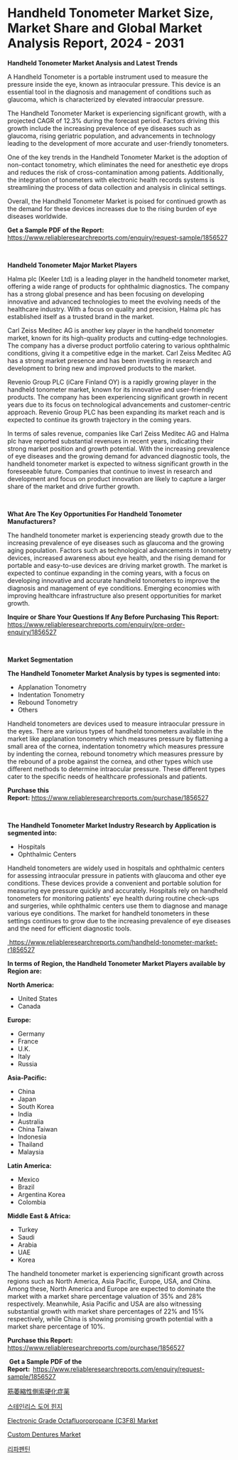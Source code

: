 <p><h1>Handheld Tonometer Market Size, Market Share and Global Market Analysis Report, 2024 - 2031</h1></p><p><strong>Handheld Tonometer Market Analysis and Latest Trends</strong></p>
<p><p>A Handheld Tonometer is a portable instrument used to measure the pressure inside the eye, known as intraocular pressure. This device is an essential tool in the diagnosis and management of conditions such as glaucoma, which is characterized by elevated intraocular pressure.</p><p>The Handheld Tonometer Market is experiencing significant growth, with a projected CAGR of 12.3% during the forecast period. Factors driving this growth include the increasing prevalence of eye diseases such as glaucoma, rising geriatric population, and advancements in technology leading to the development of more accurate and user-friendly tonometers.</p><p>One of the key trends in the Handheld Tonometer Market is the adoption of non-contact tonometry, which eliminates the need for anesthetic eye drops and reduces the risk of cross-contamination among patients. Additionally, the integration of tonometers with electronic health records systems is streamlining the process of data collection and analysis in clinical settings.</p><p>Overall, the Handheld Tonometer Market is poised for continued growth as the demand for these devices increases due to the rising burden of eye diseases worldwide.</p></p>
<p><strong>Get a Sample PDF of the Report:&nbsp;</strong> <a href="https://www.reliableresearchreports.com/enquiry/request-sample/1856527">https://www.reliableresearchreports.com/enquiry/request-sample/1856527</a></p>
<p>&nbsp;</p>
<p><strong>Handheld Tonometer Major Market Players</strong></p>
<p><p>Halma plc (Keeler Ltd) is a leading player in the handheld tonometer market, offering a wide range of products for ophthalmic diagnostics. The company has a strong global presence and has been focusing on developing innovative and advanced technologies to meet the evolving needs of the healthcare industry. With a focus on quality and precision, Halma plc has established itself as a trusted brand in the market.</p><p>Carl Zeiss Meditec AG is another key player in the handheld tonometer market, known for its high-quality products and cutting-edge technologies. The company has a diverse product portfolio catering to various ophthalmic conditions, giving it a competitive edge in the market. Carl Zeiss Meditec AG has a strong market presence and has been investing in research and development to bring new and improved products to the market.</p><p>Revenio Group PLC (iCare Finland OY) is a rapidly growing player in the handheld tonometer market, known for its innovative and user-friendly products. The company has been experiencing significant growth in recent years due to its focus on technological advancements and customer-centric approach. Revenio Group PLC has been expanding its market reach and is expected to continue its growth trajectory in the coming years.</p><p>In terms of sales revenue, companies like Carl Zeiss Meditec AG and Halma plc have reported substantial revenues in recent years, indicating their strong market position and growth potential. With the increasing prevalence of eye diseases and the growing demand for advanced diagnostic tools, the handheld tonometer market is expected to witness significant growth in the foreseeable future. Companies that continue to invest in research and development and focus on product innovation are likely to capture a larger share of the market and drive further growth.</p></p>
<p>&nbsp;</p>
<p><strong>What Are The Key Opportunities For Handheld Tonometer Manufacturers?</strong></p>
<p><p>The handheld tonometer market is experiencing steady growth due to the increasing prevalence of eye diseases such as glaucoma and the growing aging population. Factors such as technological advancements in tonometry devices, increased awareness about eye health, and the rising demand for portable and easy-to-use devices are driving market growth. The market is expected to continue expanding in the coming years, with a focus on developing innovative and accurate handheld tonometers to improve the diagnosis and management of eye conditions. Emerging economies with improving healthcare infrastructure also present opportunities for market growth.</p></p>
<p><strong>Inquire or Share Your Questions If Any Before Purchasing This Report:</strong> <a href="https://www.reliableresearchreports.com/enquiry/pre-order-enquiry/1856527">https://www.reliableresearchreports.com/enquiry/pre-order-enquiry/1856527</a></p>
<p>&nbsp;</p>
<p><strong>Market Segmentation</strong></p>
<p><strong>The Handheld Tonometer Market Analysis by types is segmented into:</strong></p>
<p><ul><li>Applanation Tonometry</li><li>Indentation Tonometry</li><li>Rebound Tonometry</li><li>Others</li></ul></p>
<p><p>Handheld tonometers are devices used to measure intraocular pressure in the eyes. There are various types of handheld tonometers available in the market like applanation tonometry which measures pressure by flattening a small area of the cornea, indentation tonometry which measures pressure by indenting the cornea, rebound tonometry which measures pressure by the rebound of a probe against the cornea, and other types which use different methods to determine intraocular pressure. These different types cater to the specific needs of healthcare professionals and patients.</p></p>
<p><strong>Purchase this Report:&nbsp;</strong><a href="https://www.reliableresearchreports.com/purchase/1856527">https://www.reliableresearchreports.com/purchase/1856527</a></p>
<p>&nbsp;</p>
<p><strong>The Handheld Tonometer Market Industry Research by Application is segmented into:</strong></p>
<p><ul><li>Hospitals</li><li>Ophthalmic Centers</li></ul></p>
<p><p>Handheld tonometers are widely used in hospitals and ophthalmic centers for assessing intraocular pressure in patients with glaucoma and other eye conditions. These devices provide a convenient and portable solution for measuring eye pressure quickly and accurately. Hospitals rely on handheld tonometers for monitoring patients' eye health during routine check-ups and surgeries, while ophthalmic centers use them to diagnose and manage various eye conditions. The market for handheld tonometers in these settings continues to grow due to the increasing prevalence of eye diseases and the need for efficient diagnostic tools.</p></p>
<p><a href="https://www.reliableresearchreports.com/handheld-tonometer-market-r1856527">&nbsp;https://www.reliableresearchreports.com/handheld-tonometer-market-r1856527</a></p>
<p><strong>In terms of Region, the Handheld Tonometer Market Players available by Region are:</strong></p>
<p>
    <p> <strong> North America: </strong>
        <ul>
            <li>United States</li>
            <li>Canada</li>
        </ul>
        </p> 
    <p> <strong> Europe: </strong>
        <ul>
            <li>Germany</li>
            <li>France</li>
            <li>U.K.</li>
            <li>Italy</li>
            <li>Russia</li>
        </ul>
        </p> 
    <p> <strong> Asia-Pacific: </strong>
        <ul>
            <li>China</li>
            <li>Japan</li>
            <li>South Korea</li>
            <li>India</li>
            <li>Australia</li>
            <li>China Taiwan</li>
            <li>Indonesia</li>
            <li>Thailand</li>
            <li>Malaysia</li>
        </ul>
        </p> 
    <p> <strong> Latin America: </strong>
        <ul>
            <li>Mexico</li>
            <li>Brazil</li>
            <li>Argentina Korea</li>
            <li>Colombia</li>
        </ul>
        </p> 
    <p> <strong> Middle East & Africa: </strong>
        <ul>
            <li>Turkey</li>
            <li>Saudi</li>
            <li>Arabia</li>
            <li>UAE</li>
            <li>Korea</li>
        </ul>
    </p>
    </p>
<p><p>The handheld tonometer market is experiencing significant growth across regions such as North America, Asia Pacific, Europe, USA, and China. Among these, North America and Europe are expected to dominate the market with a market share percentage valuation of 35% and 28% respectively. Meanwhile, Asia Pacific and USA are also witnessing substantial growth with market share percentages of 22% and 15% respectively, while China is showing promising growth potential with a market share percentage of 10%.</p></p>
<p><strong>Purchase this Report: </strong><a href="https://www.reliableresearchreports.com/purchase/1856527">https://www.reliableresearchreports.com/purchase/1856527</a></p>
<p>&nbsp;<strong>Get a Sample PDF of the Report:&nbsp;&nbsp;</strong><a href="https://www.reliableresearchreports.com/enquiry/request-sample/1856527">https://www.reliableresearchreports.com/enquiry/request-sample/1856527</a></p>
<p><strong></strong></p>
<p><p><a href="https://github.com/mcbeesbxa270/Market-Research-Report-List-2/blob/main/183288349816.md">筋萎縮性側索硬化症薬</a></p><p><a href="https://medium.com/@elod.85/%EC%8A%A4%ED%85%8C%EC%9D%B8%EB%A0%88%EC%8A%A4-%EC%8A%A4%ED%8B%B8-%EB%8F%84%EC%96%B4-%ED%9E%8C%EC%A7%80-%EC%8B%9C%EC%9E%A5-%EA%B7%9C%EB%AA%A8-%EC%8B%9C%EC%9E%A5-%EC%A0%84%EB%A7%9D-%EB%B0%8F-%EC%8B%9C%EC%9E%A5-%EC%98%88%EC%B8%A1-2024%EB%85%84%EB%B6%80%ED%84%B0-2031%EB%85%84-9e6f18677d09">스테인리스 도어 힌지</a></p><p><a href="https://issuu.com/reportprime-2/docs/electronic-grade-octafluoropropane-c3f8-market-siz">Electronic Grade Octafluoropropane (C3F8) Market</a></p><p><a href="https://github.com/dx0328/Market-Research-Report-List-2/blob/main/custom-dentures-market.md">Custom Dentures Market</a></p><p><a href="https://github.com/trmesnao7959541/Market-Research-Report-List-2/blob/main/632798044798.md">리파펜틴</a></p></p>